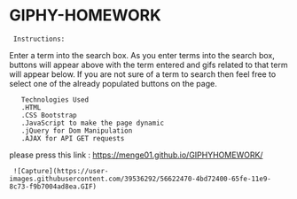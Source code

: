 # GIPHY-HOMEWORK
     
     Instructions:
Enter a term into the search box. As you enter terms into the search box, buttons will appear above with the term entered and gifs related to that term will appear below. If you are not sure of a term to search then feel free to select one of the already populated buttons on the page.

       Technologies Used
       .HTML
       .CSS Bootstrap
       .JavaScript to make the page dynamic
       .jQuery for Dom Manipulation
       .AJAX for API GET requests
   please press this link : https://menge01.github.io/GIPHYHOMEWORK/
       
     ![Capture](https://user-images.githubusercontent.com/39536292/56622470-4bd72400-65fe-11e9-8c73-f9b7004ad8ea.GIF)




